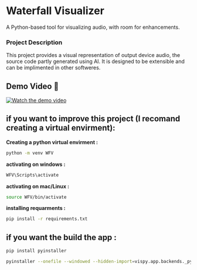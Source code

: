 # Waterfall Visualizer
A Python-based tool for visualizing audio, with room for enhancements.

### Project Description 
This project provides a visual representation of output device audio, the source code partly generated using AI. It is designed to be extensible and can be implimented in other softweres.

## **Demo Video 🎥**
[![Watch the demo video](https://img.youtube.com/vi/dePnt0WHOk8/0.jpg)](https://youtube.com/shorts/dePnt0WHOk8?feature=share)


## if you want to improve this project (I recomand creating a virtual envirment): 

**Creating a python virtual envirment :**
```bash
python -m venv WFV
```

**activating on windows :**
```bash
WFV\Scripts\activate
```

**activating on mac/Linux :**
```bash
source WFV/bin/activate
```

**installing requarments :**
```bash
pip install -r requirements.txt
```


## if you want the build the app : 

```bash
pip install pyinstaller
```

```bash
pyinstaller --onefile --windowed --hidden-import=vispy.app.backends._pyqt5 --icon=image.ico WaterFall_Visulazer.py
```
